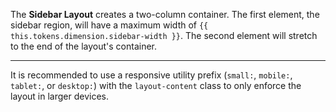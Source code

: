 The **Sidebar Layout** creates a two-column container. The first element, the sidebar region, will have a maximum width of `{{ this.tokens.dimension.sidebar-width }}`. The second element will stretch to the end of the layout's container.

---

It is recommended to use a responsive utility prefix (`small:`, `mobile:`, `tablet:`, or `desktop:`) with the `layout-content` class to only enforce the layout in larger devices.